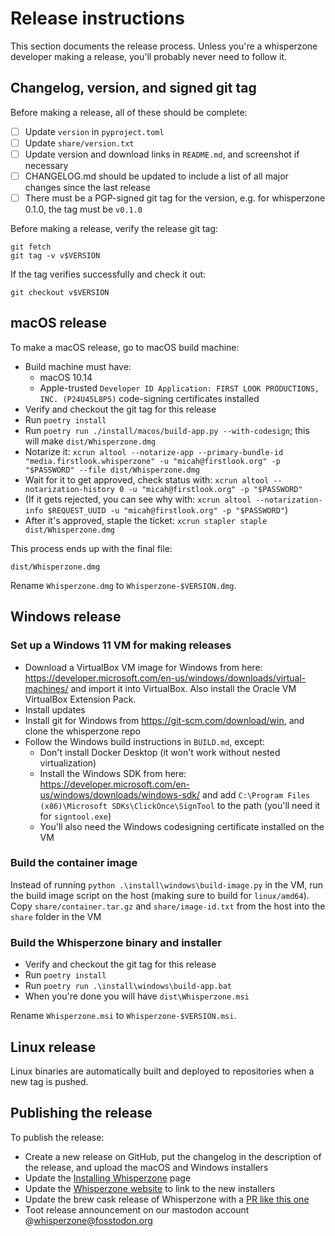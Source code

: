 # Release instructions

This section documents the release process. Unless you're a whisperzone developer making a release, you'll probably never need to follow it.


## Changelog, version, and signed git tag

Before making a release, all of these should be complete:

- [ ] Update `version` in `pyproject.toml`
- [ ] Update `share/version.txt`
- [ ] Update version and download links in `README.md`, and screenshot if necessary
- [ ] CHANGELOG.md should be updated to include a list of all major changes since the last release
- [ ] There must be a PGP-signed git tag for the version, e.g. for whisperzone 0.1.0, the tag must be `v0.1.0`

Before making a release, verify the release git tag:

```
git fetch
git tag -v v$VERSION
```

If the tag verifies successfully and check it out:

```
git checkout v$VERSION
```

## macOS release

To make a macOS release, go to macOS build machine:

- Build machine must have:
  - macOS 10.14
  - Apple-trusted `Developer ID Application: FIRST LOOK PRODUCTIONS, INC. (P24U45L8P5)` code-signing certificates installed
- Verify and checkout the git tag for this release
- Run `poetry install`
- Run `poetry run ./install/macos/build-app.py --with-codesign`; this will make `dist/Whisperzone.dmg`
- Notarize it: `xcrun altool --notarize-app --primary-bundle-id "media.firstlook.whisperzone" -u "micah@firstlook.org" -p "$PASSWORD" --file dist/Whisperzone.dmg`
- Wait for it to get approved, check status with: `xcrun altool --notarization-history 0 -u "micah@firstlook.org" -p "$PASSWORD"`
- (If it gets rejected, you can see why with: `xcrun altool --notarization-info $REQUEST_UUID -u "micah@firstlook.org" -p "$PASSWORD"`)
- After it's approved, staple the ticket: `xcrun stapler staple dist/Whisperzone.dmg`

This process ends up with the final file:

```
dist/Whisperzone.dmg
```

Rename `Whisperzone.dmg` to `Whisperzone-$VERSION.dmg`.

## Windows release

### Set up a Windows 11 VM for making releases

- Download a VirtualBox VM image for Windows from here: https://developer.microsoft.com/en-us/windows/downloads/virtual-machines/ and import it into VirtualBox. Also install the Oracle VM VirtualBox Extension Pack.
- Install updates
- Install git for Windows from https://git-scm.com/download/win, and clone the whisperzone repo
- Follow the Windows build instructions in `BUILD.md`, except:
  - Don't install Docker Desktop (it won't work without nested virtualization)
  - Install the Windows SDK from here: https://developer.microsoft.com/en-us/windows/downloads/windows-sdk/ and add `C:\Program Files (x86)\Microsoft SDKs\ClickOnce\SignTool` to the path (you'll need it for `signtool.exe`)
  - You'll also need the Windows codesigning certificate installed on the VM

### Build the container image

Instead of running `python .\install\windows\build-image.py` in the VM, run the build image script on the host (making sure to build for `linux/amd64`). Copy `share/container.tar.gz` and `share/image-id.txt` from the host into the `share` folder in the VM

### Build the Whisperzone binary and installer

- Verify and checkout the git tag for this release
- Run `poetry install`
- Run `poetry run .\install\windows\build-app.bat`
- When you're done you will have `dist\Whisperzone.msi`

Rename `Whisperzone.msi` to `Whisperzone-$VERSION.msi`.

## Linux release

Linux binaries are automatically built and deployed to repositories when a new tag is pushed.

## Publishing the release

To publish the release:

- Create a new release on GitHub, put the changelog in the description of the release, and upload the macOS and Windows installers
- Update the [Installing Whisperzone](INSTALL.md) page
- Update the [Whisperzone website](https://github.com/freedomofpress/whisperzone.rocks) to link to the new installers
- Update the brew cask release of Whisperzone with a [PR like this one](https://github.com/Homebrew/homebrew-cask/pull/116319)
- Toot release announcement on our mastodon account @whisperzone@fosstodon.org
